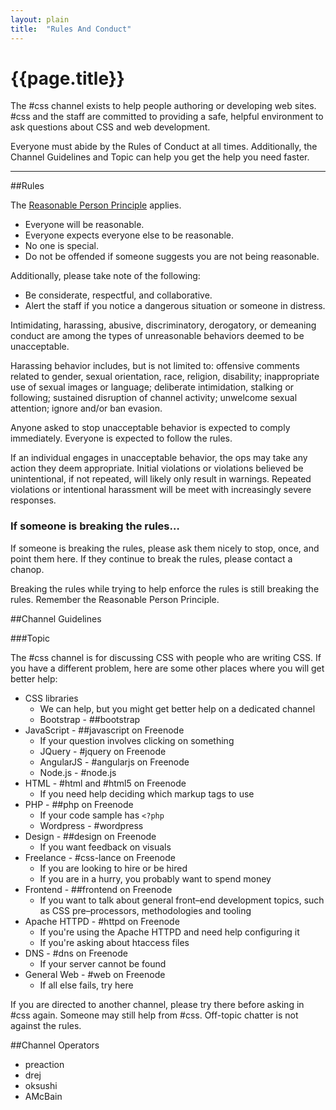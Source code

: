 ```yaml
---
layout: plain
title:  "Rules And Conduct"
---
```


# {{page.title}}

The #css channel exists to help people authoring or developing web
sites. #css and the staff are committed to providing a safe, helpful
environment to ask questions about CSS and web development.

Everyone must abide by the Rules of Conduct at all times. Additionally,
the Channel Guidelines and Topic can help you get the help you need
faster.

---

##Rules

The [Reasonable Person Principle](http://www.cs.cmu.edu/~weigand/staff/)
applies.

* Everyone will be reasonable.
* Everyone expects everyone else to be reasonable.
* No one is special.
* Do not be offended if someone suggests you are not being reasonable.

Additionally, please take note of the following:

* Be considerate, respectful, and collaborative.
* Alert the staff if you notice a dangerous situation or someone in
  distress.

Intimidating, harassing, abusive, discriminatory, derogatory, or
demeaning conduct are among the types of unreasonable behaviors deemed
to be unacceptable.

Harassing behavior includes, but is not limited to: offensive comments
related to gender, sexual orientation, race, religion, disability;
inappropriate use of sexual images or language; deliberate intimidation,
stalking or following; sustained disruption of channel activity;
unwelcome sexual attention; ignore and/or ban evasion.

Anyone asked to stop unacceptable behavior is expected to comply
immediately. Everyone is expected to follow the rules.

If an individual engages in unacceptable behavior, the ops may take any
action they deem appropriate. Initial violations or violations believed
be unintentional, if not repeated, will likely only result in warnings.
Repeated violations or intentional harassment will be meet with
increasingly severe responses.

### If someone is breaking the rules…

If someone is breaking the rules, please ask them nicely to stop, once,
and point them here. If they continue to break the rules, please contact
a chanop.

Breaking the rules while trying to help enforce the rules is still
breaking the rules. Remember the Reasonable Person Principle.


##Channel Guidelines


###Topic

The #css channel is for discussing CSS with people who are writing CSS.
If you have a different problem, here are some other places where you
will get better help:

* CSS libraries
    * We can help, but you might get better help on a dedicated channel
    * Bootstrap - ##bootstrap
* JavaScript - ##javascript on Freenode
    * If your question involves clicking on something
    * JQuery - #jquery on Freenode
    * AngularJS - #angularjs on Freenode
    * Node.js - #node.js
* HTML - #html and #html5 on Freenode
    * If you need help deciding which markup tags to use
* PHP - ##php on Freenode
    * If your code sample has `<?php`
    * Wordpress - #wordpress
* Design - ##design on Freenode
    * If you want feedback on visuals
* Freelance - #css-lance on Freenode
    * If you are looking to hire or be hired
    * If you are in a hurry, you probably want to spend money
* Frontend - ##frontend on Freenode
    * If you want to talk about general front–end development topics, such as CSS pre–processors, methodologies and tooling
* Apache HTTPD - #httpd on Freenode
    * If you're using the Apache HTTPD and need help configuring it
    * If you're asking about htaccess files
* DNS - #dns on Freenode
    * If your server cannot be found
* General Web - #web on Freenode
    * If all else fails, try here

If you are directed to another channel, please try there before asking
in #css again. Someone may still help from #css. Off-topic chatter is
not against the rules.


##Channel Operators

* preaction
* drej
* oksushi
* AMcBain
